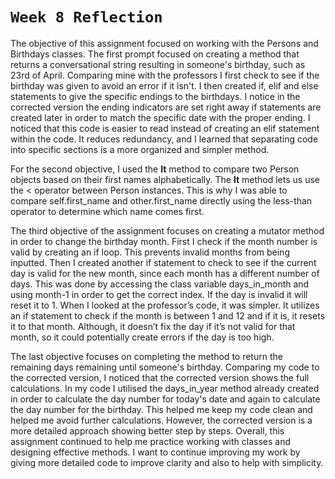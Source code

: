 # `Week 8 Reflection` 

The objective of this assignment focused on working with the Persons and Birthdays classes. The first prompt focused on creating a method that returns a conversational string resulting in someone's birthday, such as 23rd of April. Comparing mine with the professors I first check to see if the birthday was given to avoid an error if it isn't. I then created if, elif and else statements to give the specific endings to the birthdays. I notice in the corrected version the ending indicators are set right away if statements are created later in order to match the specific date with the proper ending. I noticed that this code is easier to read instead of creating an elif statement within the code. It reduces redundancy, and I learned that separating code into specific sections is a more organized and simpler method. 

For the second objective, I used the __lt__ method to compare two Person objects based on their first names alphabetically. The __lt__ method lets us use the < operator between Person instances. This is why I was able to compare self.first_name and other.first_name directly using the less-than operator to determine which name comes first.

The third objective of the assignment focuses on creating a mutator method in order to change the birthday month. First I check if the month number is valid by creating an if loop.  This prevents invalid months from being inputted. Then I created another if statement to check to see if the current day is valid for the new month, since each month has a different number of days. This was done by accessing the class variable days_in_month and using month-1 in order to get the correct index. If the day is invalid it will reset it to 1. When I looked at the professor’s code, it was simpler. It utilizes an if statement to check if the month is between 1 and 12 and if it is, it resets it to that month. Although, it doesn’t fix the day if it’s not valid for that month, so it could potentially create errors if the day is too high.

The last objective focuses on completing the method to return the remaining days remaining until someone's birthday. Comparing my code to the corrected version, I noticed that the corrected version shows the full calculations. In my code I utilised the days_in_year method already created in order to calculate the day number for today's date and again to calculate the day number for the birthday. This helped me keep my code clean and helped me avoid further calculations. However, the corrected version is a more detailed approach showing better step by steps. Overall, this assignment continued to help me practice working with classes and designing effective methods. I want to continue improving my work by giving more detailed code to improve clarity and also to help with simplicity. 

